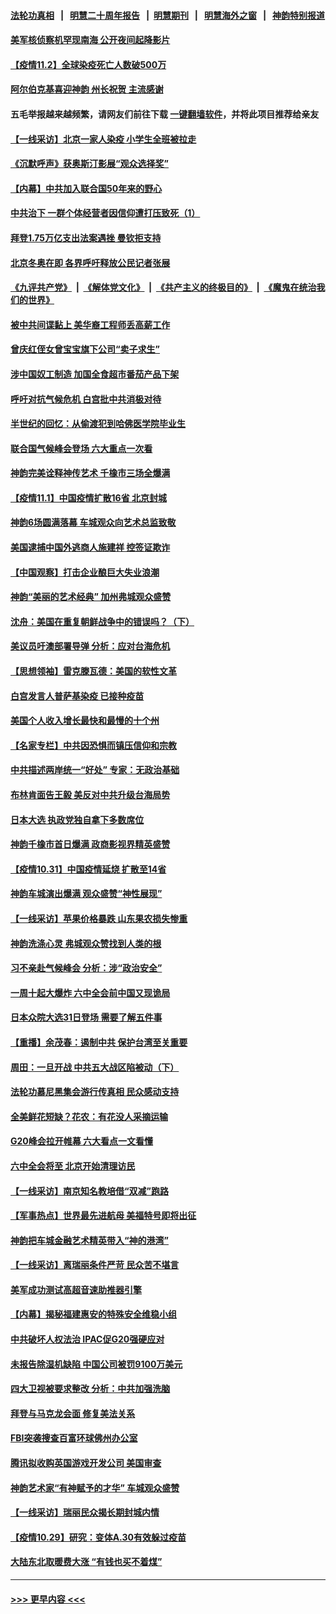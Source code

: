 #### [法轮功真相](https://github.com/gfw-breaker/truth/blob/master/README.md?t=0) &nbsp;&nbsp;|&nbsp;&nbsp; [明慧二十周年报告](https://github.com/gfw-breaker/mh-reports/blob/master/README.md?t=0) &nbsp;&nbsp;|&nbsp;&nbsp;[明慧期刊](https://github.com/gfw-breaker/mh-qikan) &nbsp;&nbsp;|&nbsp;&nbsp; [明慧海外之窗](https://github.com/gfw-breaker/mh-news/blob/master/README.md?t=0) &nbsp;&nbsp;|&nbsp;&nbsp; [神韵特别报道](https://github.com/gfw-breaker/mh-news/blob/master/shenyun.md?t=0)
#### [美军核侦察机罕现南海 公开夜间起降影片](../pages/nf4514/n13347999.md?t=11022301) 
#### [【疫情11.2】全球染疫死亡人数破500万](../pages/nf4514/n13347423.md?t=11022301) 
#### [阿尔伯克基喜迎神韵 州长祝贺 主流感谢](../pages/nf4514/n13347753.md?t=11022301) 
#### 五毛举报越来越频繁，请网友们前往下载 [一键翻墙软件](https://github.com/gfw-breaker/ssr-accounts)，并将此项目推荐给亲友
#### [【一线采访】北京一家人染疫 小学生全班被拉走](../pages/nf4514/n13347264.md?t=11022301) 
#### [《沉默呼声》获奥斯汀影展“观众选择奖”](../pages/nf4514/n13346290.md?t=11022301) 
#### [【内幕】中共加入联合国50年来的野心](../pages/nf4514/n13346043.md?t=11022301) 
#### [中共治下 一群个体经营者因信仰遭打压致死（1）](../pages/nf4514/n13343377.md?t=11022301) 
#### [拜登1.75万亿支出法案遇挫 曼钦拒支持](../pages/nf4514/n13346107.md?t=11022301) 
#### [北京冬奥在即 各界呼吁释放公民记者张展](../pages/nf4514/n13346089.md?t=11022301) 
#### [《九评共产党》](https://github.com/begood0513/9ping.md/blob/master/README.md) &nbsp;|&nbsp; [《解体党文化》](../../../../jtdwh.md/blob/master/README.md)  &nbsp;|&nbsp; [《共产主义的终极目的》](../../../../gczydzjmd.md/blob/master/README.md) &nbsp;|&nbsp; [《魔鬼在统治我们的世界》](../../../../mgztzwmdsj.md/blob/master/README.md) 
#### [被中共间谍黏上 美华裔工程师丢高薪工作](../pages/nf4514/n13346108.md?t=11022301) 
#### [曾庆红侄女曾宝宝旗下公司“卖子求生”](../pages/nf4514/n13343900.md?t=11022301) 
#### [涉中国奴工制造 加国全食超市番茄产品下架](../pages/nf4514/n13345829.md?t=11022301) 
#### [呼吁对抗气候危机 白宫批中共消极对待](../pages/nf4514/n13345880.md?t=11022301) 
#### [半世纪的回忆：从偷渡犯到哈佛医学院毕业生](../pages/nf4514/n13345328.md?t=11022301) 
#### [联合国气候峰会登场 六大重点一次看](../pages/nf4514/n13345351.md?t=11022301) 
#### [神韵完美诠释神传艺术 千橡市三场全爆满](../pages/nf4514/n13344391.md?t=11022301) 
#### [【疫情11.1】中国疫情扩散16省 北京封城](../pages/nf4514/n13344723.md?t=11022301) 
#### [神韵6场圆满落幕 车城观众向艺术总监致敬](../pages/nf4514/n13345215.md?t=11022301) 
#### [美国逮捕中国外逃商人施建祥 控签证欺诈](../pages/nf4514/n13344607.md?t=11022301) 
#### [【中国观察】打击企业酿巨大失业浪潮](../pages/nf4514/n13343085.md?t=11022301) 
#### [神韵“美丽的艺术经典” 加州弗城观众盛赞](../pages/nf4514/n13344938.md?t=11022301) 
#### [沈舟：美国在重复朝鲜战争中的错误吗？（下）](../pages/nf4514/n13343661.md?t=11022301) 
#### [美议员吁澳部署导弹 分析：应对台海危机](../pages/nf4514/n13344269.md?t=11022301) 
#### [【思想领袖】雷克滕瓦德：美国的软性文革](../pages/nf4514/n13312824.md?t=11022301) 
#### [白宫发言人普萨基染疫 已接种疫苗](../pages/nf4514/n13343612.md?t=11022301) 
#### [美国个人收入增长最快和最慢的十个州](../pages/nf4514/n13327144.md?t=11022301) 
#### [【名家专栏】中共因恐惧而镇压信仰和宗教](../pages/nf4514/n13343042.md?t=11022301) 
#### [中共描述两岸统一“好处” 专家：无政治基础](../pages/nf4514/n13342516.md?t=11022301) 
#### [布林肯面告王毅 美反对中共升级台海局势](../pages/nf4514/n13343113.md?t=11022301) 
#### [日本大选 执政党独自拿下多数席位](../pages/nf4514/n13342997.md?t=11022301) 
#### [神韵千橡市首日爆满 政商影视界精英盛赞](../pages/nf4514/n13342714.md?t=11022301) 
#### [【疫情10.31】中国疫情延烧 扩散至14省](../pages/nf4514/n13342696.md?t=11022301) 
#### [神韵车城演出爆满 观众盛赞“神性展现”](../pages/nf4514/n13342825.md?t=11022301) 
#### [【一线采访】苹果价格暴跌 山东果农损失惨重](../pages/nf4514/n13341901.md?t=11022301) 
#### [神韵洗涤心灵 弗城观众赞找到人类的根](../pages/nf4514/n13342378.md?t=11022301) 
#### [习不亲赴气候峰会 分析：涉“政治安全”](../pages/nf4514/n13331532.md?t=11022301) 
#### [一周十起大爆炸 六中全会前中国又现诡局](../pages/nf4514/n13342305.md?t=11022301) 
#### [日本众院大选31日登场 需要了解五件事](../pages/nf4514/n13341699.md?t=11022301) 
#### [【重播】余茂春：遏制中共 保护台湾至关重要](../pages/nf4514/n13341791.md?t=11022301) 
#### [周田：一旦开战 中共五大战区陷被动（下）](../pages/nf4514/n13339988.md?t=11022301) 
#### [法轮功慕尼黑集会游行传真相 民众感动支持](../pages/nf4514/n13341511.md?t=11022301) 
#### [全美鲜花短缺？花农：有花没人采摘运输](../pages/nf4514/n13341563.md?t=11022301) 
#### [G20峰会拉开帷幕 六大看点一文看懂](../pages/nf4514/n13341124.md?t=11022301) 
#### [六中全会将至 北京开始清理访民](../pages/nf4514/n13340942.md?t=11022301) 
#### [【一线采访】南京知名教培借“双减”跑路](../pages/nf4514/n13340637.md?t=11022301) 
#### [【军事热点】世界最先进航母 美福特号即将出征](../pages/nf4514/n13336783.md?t=11022301) 
#### [神韵把车城金融艺术精英带入“神的港湾”](../pages/nf4514/n13340884.md?t=11022301) 
#### [【一线采访】离瑞丽条件严苛 民众苦不堪言](../pages/nf4514/n13340605.md?t=11022301) 
#### [美军成功测试高超音速助推器引擎](../pages/nf4514/n13340592.md?t=11022301) 
#### [【内幕】揭秘福建惠安的特殊安全维稳小组](../pages/nf4514/n13335350.md?t=11022301) 
#### [中共破坏人权法治 IPAC促G20强硬应对](../pages/nf4514/n13340199.md?t=11022301) 
#### [未报告除湿机缺陷 中国公司被罚9100万美元](../pages/nf4514/n13339963.md?t=11022301) 
#### [四大卫视被要求整改 分析：中共加强洗脑](../pages/nf4514/n13338288.md?t=11022301) 
#### [拜登与马克龙会面 修复美法关系](../pages/nf4514/n13339732.md?t=11022301) 
#### [FBI突袭搜查百富环球佛州办公室](../pages/nf4514/n13339687.md?t=11022301) 
#### [腾讯拟收购英国游戏开发公司 美国审查](../pages/nf4514/n13339614.md?t=11022301) 
#### [神韵艺术家“有神赋予的才华” 车城观众盛赞](../pages/nf4514/n13339342.md?t=11022301) 
#### [【一线采访】瑞丽民众揭长期封城内情](../pages/nf4514/n13338534.md?t=11022301) 
#### [【疫情10.29】研究：变体A.30有效躲过疫苗](../pages/nf4514/n13338503.md?t=11022301) 
#### [大陆东北取暖费大涨 “有钱也买不着煤”](../pages/nf4514/n13338223.md?t=11022301) 

----
#### [ >>> 更早内容 <<< ](../indexes/nf4514-earlier.md)
